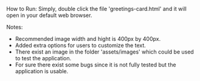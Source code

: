 How to Run:
Simply, double click the file 'greetings-card.html' and it will open
in your default web browser.

Notes:
* Recommended image width and hight is 400px by 400px.
* Added extra options for users to customize the text.
* There exist an image in the folder 'assets/images' which could be used to test the application.
* For sure there exist some bugs since it is not fully tested but the application is usable.
